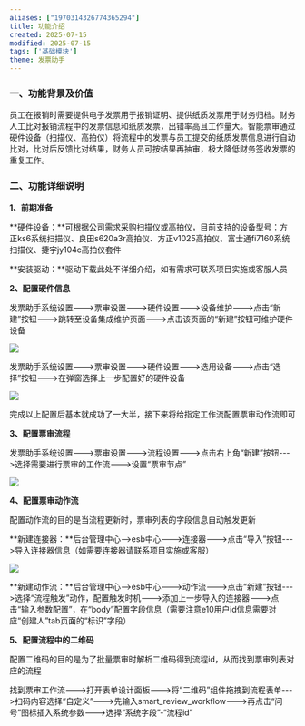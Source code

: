 ```yaml
---
aliases: ["1970314326774365294"]
title: 功能介绍
created: 2025-07-15
modified: 2025-07-15
tags: ['基础模块']
theme: 发票助手
---
```


### 一、功能背景及价值

员工在报销时需要提供电子发票用于报销证明、提供纸质发票用于财务归档。财务人工比对报销流程中的发票信息和纸质发票，出错率高且工作量大。智能票审通过硬件设备（扫描仪、高拍仪）将流程中的发票与员工提交的纸质发票信息进行自动比对，比对后反馈比对结果，财务人员可按结果再抽审，极大降低财务签收发票的重复工作。

### 二、功能详细说明

**1、前期准备**

**硬件设备：**可根据公司需求采购扫描仪或高拍仪，目前支持的设备型号：方正ks6系统扫描仪、良田s620a3r高拍仪、方正v1025高拍仪、富士通fi7160系统扫描仪、捷宇jy104c高拍仪套件

**安装驱动：**驱动下载此处不详细介绍，如有需求可联系项目实施或客服人员

**2、配置硬件信息**

发票助手系统设置--->票审设置--->硬件设置--->设备维护--->点击“新建”按钮--->跳转至设备集成维护页面--->点击该页面的“新建”按钮可维护硬件设备

![](https://myhelpdoc.oss-cn-heyuan.aliyuncs.com/mdimages/c9fd4da3aed9f94f2f6cf4f985a24d11.jpg)

发票助手系统设置--->票审设置--->硬件设置--->选用设备--->点击“选择”按钮--->在弹窗选择上一步配置好的硬件设备

![](https://myhelpdoc.oss-cn-heyuan.aliyuncs.com/mdimages/4b2242a50bea6078aac241d52eb798fe.jpg)

完成以上配置后基本就成功了一大半，接下来将给指定工作流配置票审动作流即可

**3、配置票审流程**

发票助手系统设置--->票审设置--->流程设置--->点击右上角“新建”按钮--->选择需要进行票审的工作流--->设置“票审节点”

![](https://myhelpdoc.oss-cn-heyuan.aliyuncs.com/mdimages/b5853a8c8d18bf3c6e0b262ec4c0c467.jpg)

**4、配置票审动作流**

配置动作流的目的是当流程更新时，票审列表的字段信息自动触发更新

**新建连接器：**后台管理中心-->esb中心--->连接器--->点击“导入”按钮--->导入连接器信息（如需要连接器请联系项目实施或客服）

![](https://myhelpdoc.oss-cn-heyuan.aliyuncs.com/mdimages/b81b5b241ee37ba2c39b5dafdb602d29.jpg)

**新建动作流：**后台管理中心-->esb中心--->动作流--->点击“新建”按钮--->选择“流程触发”动作，配置触发时机--->添加上一步导入的连接器--->点击“输入参数配置”，在“body”配置字段信息（需要注意e10用户id信息需要对应“创建人”tab页面的“标识”字段）

**5、配置流程中的二维码**

配置二维码的目的是为了批量票审时解析二维码得到流程id，从而找到票审列表对应的流程

找到票审工作流--->打开表单设计面板--->将“二维码”组件拖拽到流程表单--->扫码内容选择“自定义”--->先输入smart\_review\_workflow--->再点击“问号”图标插入系统参数--->选择“系统字段”-“流程id”

